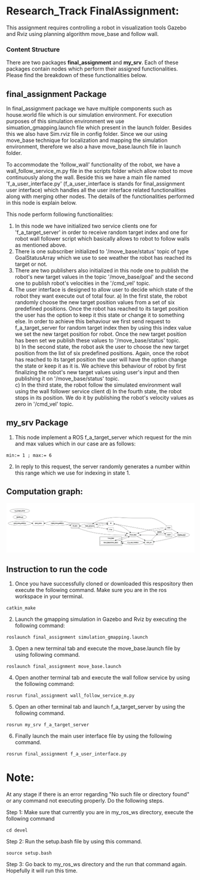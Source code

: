 # Research_Track FinalAssignment:

This assignment requires controlling a robot in visualization tools Gazebo and Rviz using planning algorithm move_base and follow wall.

### Content Structure

There are two packages **final_assignment** and **my_srv**. Each of these packages contain nodes which perform their assigned functionalities. Please find the breakdown of these functionalities below.

## final_assignment Package

In final_assignment package we have multiple components such as house.world file which is our simulation environment. For execution purposes of this simulation environment we use simuation_gmapping.launch file which present in the launch folder. Besides this we also have Sim.rviz file in config folder. Since we our using move_base technique for localization and mapping the simulation environment, therefore we also a have move_base.launch file in launch folder. 

To accommodate the 'follow_wall' functionality of the robot, we have a wall_follow_service_m.py file in the scripts folder which allow robot to move continuously along the wall. Beside this we have a main file named 'f_a_user_interface.py' (f_a_user_interface is stands for final_assignment user interface) which handles all the user interface related functionalities along with merging other nodes. The details of the functionalities performed in this node is explain below.

This node perform following functionalities:

1. In this node we have initialized two service clients one for 'f_a_target_server' in order to receive random target index and one for robot wall follower script which basically allows to robot to follow walls as mentioned above.  
2. There is one subscriber initialized to '/move_base/status' topic of type GoalStatusArray which we use to see weather the robot has reached its target or not. 
3. There are two publishers also initialized in this node one to publish the robot's new target values in the topic '/move_base/goal' and the second one to publish robot's velocities in the '/cmd_vel' topic. 
4. The user interface is designed to allow user to decide which state of the robot they want execute out of total four. 
     a) In the first state, the robot randomly choose the new target position values from a set of six predefined positions. Once the robot has reached to its target position the user has the option to keep it this state or change it to something else. In order to achieve this behaviour we first send request to f_a_target_server for random target index then by using this index value we set the new target position for robot. Once the new target position has been set we publish these values to '/move_base/status' topic.  
     b) In the second state, the robot ask the user to choose the new target position from the list of six predefined positions. Again, once the robot has reached to its target position the user will have the option change the state or keep it as it is. We achieve this behaviour of robot by first finalizing the robot's new target values using user's input and then publishing it on '/move_base/status' topic.   
     c) In the third state, the robot follow the simulated environment wall using the wall follower service client
     d) In the fourth state, the robot stops in its position. We do it by publishing the robot's velocity values as zero in '/cmd_vel' topic. 

## my_srv Package

1. This node implement a ROS f_a_target_server which request for the min and max values which in our case are as follows: 
```
min:= 1 ; max:= 6
```

2. In reply to this request, the server randomly generates a number within this range which we use for indexing in state 1. 

## Computation graph: 

![alt text](https://github.com/ShozabAbidi10/ResearchTrack_FinalAssignment/blob/main/rqt_graph.PNG)

## Instruction to run the code

1. Once you have successfully cloned or downloaded this respository then execute the following command. Make sure you are in the ros workspace in your terminal.
```
catkin_make
```

2. Launch the gmapping simulation in Gazebo and Rviz by executing the following command:
```
roslaunch final_assignment simulation_gmapping.launch
```

3. Open a new terminal tab and execute the move_base.launch file by using following command.
```
roslaunch final_assignment move_base.launch
```

4. Open another terminal tab and execute the wall follow service by using the following command:
```
rosrun final_assignment wall_follow_service_m.py
```

5. Open an other terminal tab and launch f_a_target_server by using the following command. 
```
rosrun my_srv f_a_target_server
```
6. Finally launch the main user interface file by using the following command. 
```
rosrun final_assignment f_a_user_interface.py
```

# Note: 
At any stage if there is an error regarding "No such file or directory found" or any command not executing properly. Do the following steps.

Step 1: Make sure that currently you are in my_ros_ws directory, execute the following command
```
cd devel 
```
Step 2: Run the setup.bash file by using this command.

```
source setup.bash 
```
Step 3: Go back to my_ros_ws directory and the run that command again. Hopefully it will run this time.
 
